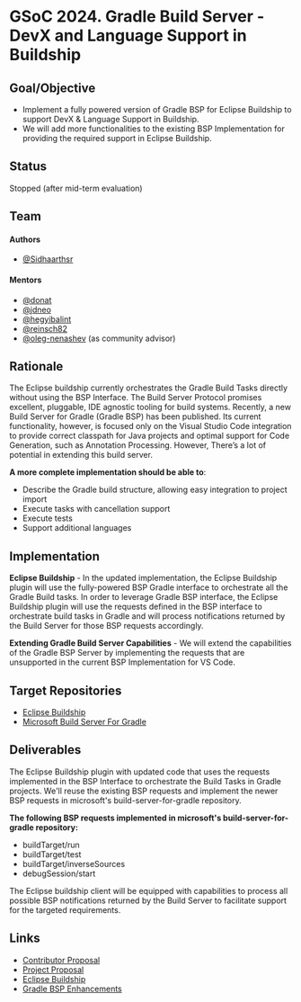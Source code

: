 
# GSoC 2024. Gradle Build Server - DevX and Language Support in Buildship

## Goal/Objective
- Implement a fully powered version of Gradle BSP for Eclipse Buildship to support DevX & Language Support in Buildship.
- We will add more functionalities to the existing BSP Implementation for providing the required support in Eclipse Buildship.

## Status

Stopped (after mid-term evaluation)

## Team
#### Authors
- [@Sidhaarthsr](https://github.com/Sidhaarthsr)

#### Mentors

- [@donat](https://github.com/donat)
- [@jdneo](https://github.com/jdneo)
- [@hegyibalint](https://github.com/hegyibalint)
- [@reinsch82](https://github.com/reinsch82)
- [@oleg-nenashev](https://github.com/oleg-nenashev) (as community advisor)

## Rationale
The Eclipse buildship currently orchestrates the Gradle Build Tasks directly without using the BSP Interface. The Build Server Protocol promises excellent, pluggable, IDE agnostic tooling for build systems. Recently, a new Build Server for Gradle (Gradle BSP) has been published. Its current functionality, however, is focused only on the Visual Studio Code integration to provide correct classpath for Java projects and optimal support for Code Generation, such as Annotation Processing. However, There’s a lot of potential in extending this build server. 

**A more complete implementation should be able to**:
- Describe the Gradle build structure, allowing easy integration to project import
- Execute tasks with cancellation support
- Execute tests
- Support additional languages

## Implementation

**Eclipse Buildship** - In the updated implementation, the Eclipse Buildship plugin will use the fully-powered BSP Gradle interface to orchestrate all the Gradle Build tasks. In order to leverage Gradle BSP interface, the Eclipse Buildship plugin will use the requests defined in the BSP interface to orchestrate build tasks in Gradle and will process notifications returned by the Build Server for those BSP requests accordingly.

**Extending Gradle Build Server Capabilities** - We will extend the capabilities of the Gradle BSP Server by implementing the requests that are unsupported in the current BSP Implementation for VS Code.

## Target Repositories
- [Eclipse Buildship](https://github.com/eclipse/buildship)
- [Microsoft Build Server For Gradle](https://github.com/microsoft/build-server-for-gradle)

## Deliverables

The Eclipse Buildship plugin with updated code that uses the requests implemented in the BSP Interface to orchestrate the Build Tasks in Gradle projects. We'll reuse the existing BSP requests and implement the newer BSP requests in microsoft's build-server-for-gradle repository.

**The following BSP requests implemented in microsoft's build-server-for-gradle repository:** 
- buildTarget/run
- buildTarget/test
- buildTarget/inverseSources
- debugSession/start

The Eclipse buildship client will be equipped with capabilities to process all possible BSP notifications returned by the Build Server to facilitate support for the targeted requirements.

## Links
- [Contributor Proposal](https://docs.google.com/document/d/1ptbZvt8_dW0bgUAZfh7m-Oo3RtC4XTiY9frIrf2_OBQ/edit?usp=sharing)
- [Project Proposal](https://gitlab.eclipse.org/eclipsefdn/emo-team/gsoc-at-the-ef/-/issues/5)
- [Eclipse Buildship](Placeholder)
- [Gradle BSP Enhancements](Placeholder)
